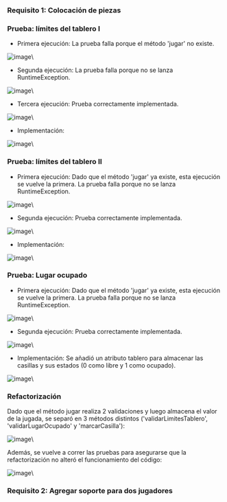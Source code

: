 ### Requisito 1: Colocación de piezas

### Prueba: límites del tablero I

- Primera ejecución: La prueba falla porque el método 'jugar' no existe.

![image](https://github.com/FixerDiegoB/CC3S2-2023.1/assets/57854488/c203646d-9be1-428e-83f1-6904ff306fea)\

- Segunda ejecución: La prueba falla porque no se lanza RuntimeException.

![image](https://github.com/FixerDiegoB/CC3S2-2023.1/assets/57854488/6938f511-d982-45ee-8e2e-e7e1cac37a37)\

- Tercera ejecución: Prueba correctamente implementada.

![image](https://github.com/FixerDiegoB/CC3S2-2023.1/assets/57854488/57b3ea63-8f80-48be-bef7-cffcfb127829)\

- Implementación:

![image](https://github.com/FixerDiegoB/CC3S2-2023.1/assets/57854488/ac1e89be-9e0a-45a6-b899-45fb35703546)\

### Prueba: límites del tablero II

- Primera ejecución: Dado que el método 'jugar' ya existe, esta ejecución se vuelve la primera. La prueba falla porque no se lanza RuntimeException.

![image](https://github.com/FixerDiegoB/CC3S2-2023.1/assets/57854488/3892dd5a-66e7-48e1-a0f9-10e041754b46)\

- Segunda ejecución: Prueba correctamente implementada.

![image](https://github.com/FixerDiegoB/CC3S2-2023.1/assets/57854488/90a76501-47b5-4473-8126-fca295afc39a)\

- Implementación:

![image](https://github.com/FixerDiegoB/CC3S2-2023.1/assets/57854488/435c9c3a-ea4f-46c1-9eaa-f9f40a9df6cc)\

### Prueba: Lugar ocupado

- Primera ejecución: Dado que el método 'jugar' ya existe, esta ejecución se vuelve la primera. La prueba falla porque no se lanza RuntimeException.

![image](https://github.com/FixerDiegoB/CC3S2-2023.1/assets/57854488/25dd2ae9-1fdb-4316-b730-e63dccdbfbb6)\

- Segunda ejecución: Prueba correctamente implementada.

![image](https://github.com/FixerDiegoB/CC3S2-2023.1/assets/57854488/ffe45dd6-6f47-4843-b483-ead600aa7ee9)\

- Implementación: Se añadió un atributo tablero para almacenar las casillas y sus estados (0 como libre y 1 como ocupado).

![image](https://github.com/FixerDiegoB/CC3S2-2023.1/assets/57854488/8117ce99-1d36-4e13-b5c5-2fdeb607a38a)\

### Refactorización

Dado que el método jugar realiza 2 validaciones y luego almacena el valor de la jugada, se separó en 3 métodos distintos ('validarLimitesTablero', 'validarLugarOcupado' y 'marcarCasilla'):

![image](https://github.com/FixerDiegoB/CC3S2-2023.1/assets/57854488/fc01883e-7948-4bf6-8458-7256af70448b)\

Además, se vuelve a correr las pruebas para asegurarse que la refactorización no alteró el funcionamiento del código:

![image](https://github.com/FixerDiegoB/CC3S2-2023.1/assets/57854488/1361e1e4-e481-4542-8a20-4c62c385cc99)\

### Requisito 2: Agregar soporte para dos jugadores

















